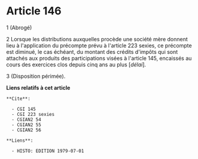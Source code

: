 # Article 146

1  (Abrogé)

2  Lorsque les distributions auxquelles procède une société mère donnent lieu à l'application du précompte prévu à l'article
223 sexies, ce précompte est diminué, le cas échéant, du montant des crédits d'impôts qui sont attachés aux produits des
participations visées à l'article 145, encaissés au cours des exercices clos depuis cinq ans au plus [*délai*].

3  (Disposition périmée).

**Liens relatifs à cet article**

	**Cite**:

	  - CGI 145
	  - CGI 223 sexies
	  - CGIAN2 54
	  - CGIAN2 55
	  - CGIAN2 56

	**Liens**:

	  - HISTO: EDITION 1979-07-01
